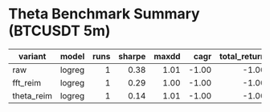 # Theta Benchmark Summary (BTCUSDT 5m)

| variant | model | runs | sharpe | maxdd | cagr | total_return | trades | fees |
|---|---|---:|---:|---:|---:|---:|---:|---:|
| raw | logreg | 1 | 0.38 | 1.01 | -1.00 | -1.00 | 70 | 2.27 |
| fft_reim | logreg | 1 | 0.29 | 1.00 | -1.00 | -1.00 | 38 | 6.75 |
| theta_reim | logreg | 1 | 0.14 | 1.01 | -1.00 | -1.00 | 18 | 6.75 |
